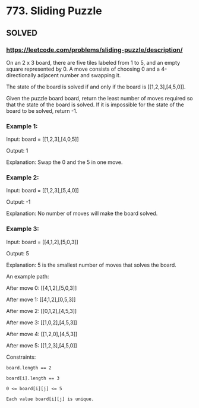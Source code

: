 # 773. Sliding Puzzle

## SOLVED
### https://leetcode.com/problems/sliding-puzzle/description/
On an 2 x 3 board, there are five tiles labeled from 1 to 5, and an empty square represented by 0. A move consists of choosing 0 and a 4-directionally adjacent number and swapping it.



The state of the board is solved if and only if the board is [[1,2,3],[4,5,0]].



Given the puzzle board board, return the least number of moves required so that the state of the board is solved. If it is impossible for the state of the board to be solved, return -1.





### Example 1:





Input: board = [[1,2,3],[4,0,5]]


Output: 1



Explanation: Swap the 0 and the 5 in one move.





### Example 2:





Input: board = [[1,2,3],[5,4,0]]


Output: -1



Explanation: No number of moves will make the board solved.





### Example 3:





Input: board = [[4,1,2],[5,0,3]]


Output: 5



Explanation: 5 is the smallest number of moves that solves the board.

An example path:

After move 0: [[4,1,2],[5,0,3]]

After move 1: [[4,1,2],[0,5,3]]

After move 2: [[0,1,2],[4,5,3]]

After move 3: [[1,0,2],[4,5,3]]

After move 4: [[1,2,0],[4,5,3]]

After move 5: [[1,2,3],[4,5,0]]







Constraints:





	board.length == 2

	board[i].length == 3

	0 <= board[i][j] <= 5

	Each value board[i][j] is unique.



